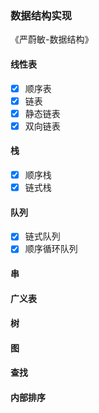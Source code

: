 ### 数据结构实现
《严蔚敏-数据结构》

#### 线性表
- [x] 顺序表
- [x] 链表
- [x] 静态链表
- [x] 双向链表

#### 栈
- [x] 顺序栈
- [x] 链式栈

#### 队列
- [x] 链式队列
- [x] 顺序循环队列

#### 串

#### 广义表

#### 树

#### 图

#### 查找

#### 内部排序